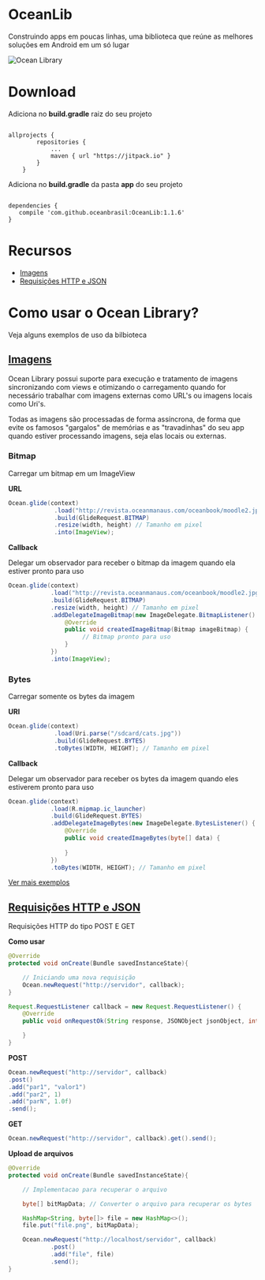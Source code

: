 # OceanLib

Construindo apps em poucas linhas, uma biblioteca que reúne as melhores soluções em Android em um só lugar

![Ocean Library](https://raw.githubusercontent.com/oceanbrasil/OceanLib/master/oceanlib.png)

# Download

Adiciona no **build.gradle** raiz do seu projeto

``` Gradle 

allprojects {
		repositories {
			...
			maven { url "https://jitpack.io" }
		}
	}
```


Adiciona no **build.gradle** da pasta **app** do seu projeto

``` Gradle 

dependencies {
   compile 'com.github.oceanbrasil:OceanLib:1.1.6'
}
```

# Recursos

- [Imagens](https://github.com/oceanbrasil/LibOcean/wiki/Imagens)
- [Requisições HTTP e JSON](https://github.com/oceanbrasil/OceanLib/wiki/Requisi%C3%A7%C3%B5es-HTTP-e-JSON)


# Como usar o Ocean Library?

Veja alguns exemplos de uso da bilbioteca

## [Imagens](https://github.com/oceanbrasil/LibOcean/wiki/Imagens)

Ocean Library possui suporte para execução e tratamento de imagens sincronizando com views e otimizando o carregamento quando for necessário trabalhar com imagens externas como URL's ou imagens locais como Uri's.

Todas as imagens são processadas de forma assíncrona, de forma que evite os famosos "gargalos" de memórias e as "travadinhas" do seu app quando estiver processando imagens, seja elas locais ou externas.

### Bitmap

Carregar um bitmap em um ImageView

**URL**

``` Java 
Ocean.glide(context)
             .load("http://revista.oceanmanaus.com/oceanbook/moodle2.jpg")
             .build(GlideRequest.BITMAP)
             .resize(width, height) // Tamanho em pixel
             .into(ImageView);
```

**Callback**

Delegar um observador para receber o bitmap da imagem quando ela estiver pronto para uso

``` Java 
Ocean.glide(context)
            .load("http://revista.oceanmanaus.com/oceanbook/moodle2.jpg")
            .build(GlideRequest.BITMAP)
            .resize(width, height) // Tamanho em pixel
            .addDelegateImageBitmap(new ImageDelegate.BitmapListener() {
                @Override
                public void createdImageBitmap(Bitmap imageBitmap) {
                     // Bitmap pronto para uso               
                }
            })
            .into(ImageView);
```

### Bytes

Carregar somente os bytes da imagem

**URI**

``` Java 
Ocean.glide(context)
             .load(Uri.parse("/sdcard/cats.jpg"))
             .build(GlideRequest.BYTES)
             .toBytes(WIDTH, HEIGHT); // Tamanho em pixel
```

**Callback** 

Delegar um observador para receber os bytes da imagem quando eles estiverem pronto para uso

``` Java 
Ocean.glide(context)
            .load(R.mipmap.ic_launcher)
            .build(GlideRequest.BYTES)
            .addDelegateImageBytes(new ImageDelegate.BytesListener() {
                @Override
                public void createdImageBytes(byte[] data) {
                                    
                }
            })
            .toBytes(WIDTH, HEIGHT); // Tamanho em pixel
```


[Ver mais exemplos](https://github.com/oceanbrasil/LibOcean/wiki/Imagens)

## [Requisições HTTP e JSON](https://github.com/oceanbrasil/OceanLib/wiki/Requisi%C3%A7%C3%B5es-HTTP-e-JSON)

Requisições HTTP do tipo POST E GET

**Como usar**

``` Java 
@Override
protected void onCreate(Bundle savedInstanceState){

    // Iniciando uma nova requisição
    Ocean.newRequest("http://servidor", callback);
}

Request.RequestListener callback = new Request.RequestListener() {
    @Override
    public void onRequestOk(String response, JSONObject jsonObject, int error) {

    }
}
```

**POST**

``` Java 
Ocean.newRequest("http://servidor", callback)
.post()
.add("par1", "valor1")
.add("par2", 1)
.add("parN", 1.0f)
.send();
```

**GET**

``` Java 
Ocean.newRequest("http://servidor", callback).get().send();
```

**Upload de arquivos**

``` Java 
@Override
protected void onCreate(Bundle savedInstanceState){

    // Implementacao para recuperar o arquivo

    byte[] bitMapData; // Converter o arquivo para recuperar os bytes

    HashMap<String, byte[]> file = new HashMap<>();
    file.put("file.png", bitMapData);

    Ocean.newRequest("http://localhost/servidor", callback)
            .post()
            .add("file", file)
            .send();
}
```

